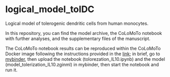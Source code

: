 # logical_model_tolDC

Logical model of tolerogenic dendritic cells from human monocytes.

In this repository, you can find the model archive, the CoLoMoTo notebook with further analyses, and the supplementary files of the manuscript.

The CoLoMoTo notebook results can be reproduced within the CoLoMoTo Docker image following the instructions provided in the [link](https://colomoto.github.io/colomoto-docker/); in brief, go to [mybinder](https://mybinder.org/v2/gh/colomoto/colomoto-docker/mybinder/latest), then upload the notebook (tolorezation_IL10.ipynb) and the model (model_tolerization_IL10.zginml) in mybinder, then start the notebook and run it.
